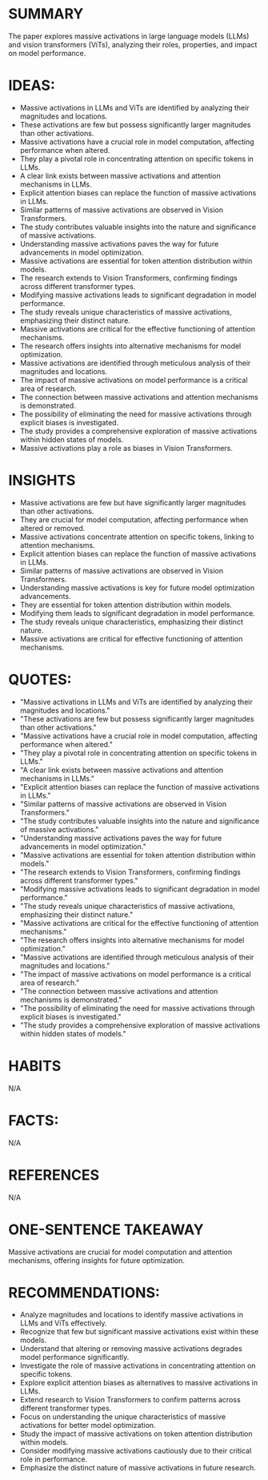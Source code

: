 # SUMMARY
The paper explores massive activations in large language models (LLMs) and vision transformers (ViTs), analyzing their roles, properties, and impact on model performance.

# IDEAS:
- Massive activations in LLMs and ViTs are identified by analyzing their magnitudes and locations.
- These activations are few but possess significantly larger magnitudes than other activations.
- Massive activations have a crucial role in model computation, affecting performance when altered.
- They play a pivotal role in concentrating attention on specific tokens in LLMs.
- A clear link exists between massive activations and attention mechanisms in LLMs.
- Explicit attention biases can replace the function of massive activations in LLMs.
- Similar patterns of massive activations are observed in Vision Transformers.
- The study contributes valuable insights into the nature and significance of massive activations.
- Understanding massive activations paves the way for future advancements in model optimization.
- Massive activations are essential for token attention distribution within models.
- The research extends to Vision Transformers, confirming findings across different transformer types.
- Modifying massive activations leads to significant degradation in model performance.
- The study reveals unique characteristics of massive activations, emphasizing their distinct nature.
- Massive activations are critical for the effective functioning of attention mechanisms.
- The research offers insights into alternative mechanisms for model optimization.
- Massive activations are identified through meticulous analysis of their magnitudes and locations.
- The impact of massive activations on model performance is a critical area of research.
- The connection between massive activations and attention mechanisms is demonstrated.
- The possibility of eliminating the need for massive activations through explicit biases is investigated.
- The study provides a comprehensive exploration of massive activations within hidden states of models.
- Massive activations play a role as biases in Vision Transformers.

# INSIGHTS
- Massive activations are few but have significantly larger magnitudes than other activations.
- They are crucial for model computation, affecting performance when altered or removed.
- Massive activations concentrate attention on specific tokens, linking to attention mechanisms.
- Explicit attention biases can replace the function of massive activations in LLMs.
- Similar patterns of massive activations are observed in Vision Transformers.
- Understanding massive activations is key for future model optimization advancements.
- They are essential for token attention distribution within models.
- Modifying them leads to significant degradation in model performance.
- The study reveals unique characteristics, emphasizing their distinct nature.
- Massive activations are critical for effective functioning of attention mechanisms.

# QUOTES:
- "Massive activations in LLMs and ViTs are identified by analyzing their magnitudes and locations."
- "These activations are few but possess significantly larger magnitudes than other activations."
- "Massive activations have a crucial role in model computation, affecting performance when altered."
- "They play a pivotal role in concentrating attention on specific tokens in LLMs."
- "A clear link exists between massive activations and attention mechanisms in LLMs."
- "Explicit attention biases can replace the function of massive activations in LLMs."
- "Similar patterns of massive activations are observed in Vision Transformers."
- "The study contributes valuable insights into the nature and significance of massive activations."
- "Understanding massive activations paves the way for future advancements in model optimization."
- "Massive activations are essential for token attention distribution within models."
- "The research extends to Vision Transformers, confirming findings across different transformer types."
- "Modifying massive activations leads to significant degradation in model performance."
- "The study reveals unique characteristics of massive activations, emphasizing their distinct nature."
- "Massive activations are critical for the effective functioning of attention mechanisms."
- "The research offers insights into alternative mechanisms for model optimization."
- "Massive activations are identified through meticulous analysis of their magnitudes and locations."
- "The impact of massive activations on model performance is a critical area of research."
- "The connection between massive activations and attention mechanisms is demonstrated."
- "The possibility of eliminating the need for massive activations through explicit biases is investigated."
- "The study provides a comprehensive exploration of massive activations within hidden states of models."

# HABITS
N/A

# FACTS:
N/A

# REFERENCES
N/A

# ONE-SENTENCE TAKEAWAY
Massive activations are crucial for model computation and attention mechanisms, offering insights for future optimization.

# RECOMMENDATIONS:
- Analyze magnitudes and locations to identify massive activations in LLMs and ViTs effectively.
- Recognize that few but significant massive activations exist within these models.
- Understand that altering or removing massive activations degrades model performance significantly.
- Investigate the role of massive activations in concentrating attention on specific tokens.
- Explore explicit attention biases as alternatives to massive activations in LLMs.
- Extend research to Vision Transformers to confirm patterns across different transformer types.
- Focus on understanding the unique characteristics of massive activations for better model optimization.
- Study the impact of massive activations on token attention distribution within models.
- Consider modifying massive activations cautiously due to their critical role in performance.
- Emphasize the distinct nature of massive activations in future research.